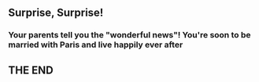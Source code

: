 ## Surprise, Surprise!  
### Your parents tell you the "wonderful news"! You're soon to be married with Paris and live happily ever after
## THE END